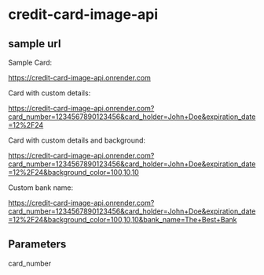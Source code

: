 # credit-card-image-api

## sample url
Sample Card:

https://credit-card-image-api.onrender.com

Card with custom details:

https://credit-card-image-api.onrender.com?card_number=1234567890123456&card_holder=John+Doe&expiration_date=12%2F24

Card with custom details and background:

https://credit-card-image-api.onrender.com?card_number=1234567890123456&card_holder=John+Doe&expiration_date=12%2F24&background_color=100,10,10

Custom bank name:

https://credit-card-image-api.onrender.com?card_number=1234567890123456&card_holder=John+Doe&expiration_date=12%2F24&background_color=100,10,10&bank_name=The+Best+Bank

## Parameters

card_number
